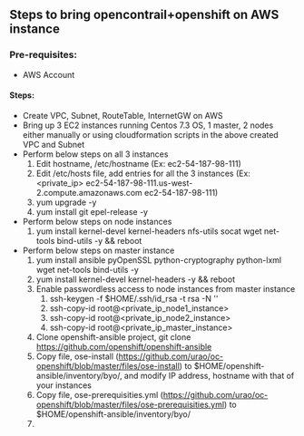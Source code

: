 ## Steps to bring opencontrail+openshift on AWS instance

### Pre-requisites:
- AWS Account

#### Steps:
- Create VPC, Subnet, RouteTable, InternetGW on AWS
- Bring up 3 EC2 instances running Centos 7.3 OS, 1 master, 2 nodes either manually or using cloudformation scripts in the above created VPC and Subnet
- Perform below steps on all 3 instances
  1. Edit hostname, /etc/hostname   (Ex: ec2-54-187-98-111)
  2. Edit /etc/hosts file, add entries for all the 3 instances  (Ex: \<private_ip\> ec2-54-187-98-111.us-west-2.compute.amazonaws.com ec2-54-187-98-111)
  3. yum upgrade -y
  4. yum install git epel-release -y
- Perform below steps on node instances
  1. yum install kernel-devel kernel-headers nfs-utils socat wget net-tools bind-utils -y && reboot
- Perform below steps on master instance
  1. yum install ansible pyOpenSSL python-cryptography python-lxml wget net-tools bind-utils -y
  2. yum install kernel-devel kernel-headers -y && reboot
  3. Enable passwordless access to node instances from master instance
     1. ssh-keygen -f $HOME/.ssh/id_rsa -t rsa -N ''
     2. ssh-copy-id root@<private_ip_node1_instance>
     3. ssh-copy-id root@<private_ip_node2_instance>
     4. ssh-copy-id root@<private_ip_master_instance>
  4. Clone openshift-ansible project, git clone https://github.com/openshift/openshift-ansible
  5. Copy file, ose-install (https://github.com/urao/oc-openshift/blob/master/files/ose-install) to $HOME/openshift-ansible/inventory/byo/, and modify IP address, hostname with that of your instances
  6. Copy file, ose-prerequisities.yml (https://github.com/urao/oc-openshift/blob/master/files/ose-prerequisities.yml) to $HOME/openshift-ansible/inventory/byo/
  7. 

  
